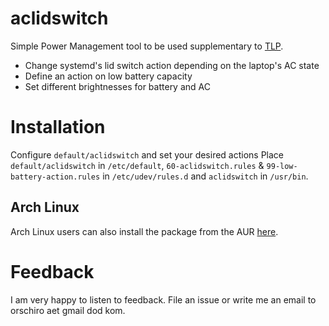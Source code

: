 # aclidswitch
Simple Power Management tool to be used supplementary to
[TLP](https://github.com/linrunner/TLP).
* Change systemd's lid switch action depending on the laptop's AC state
* Define an action on low battery capacity
* Set different brightnesses for battery and AC 

# Installation
Configure `default/aclidswitch` and set your desired actions 
Place `default/aclidswitch` in `/etc/default`, `60-aclidswitch.rules` & 
`99-low-battery-action.rules` in `/etc/udev/rules.d` 
and `aclidswitch` in `/usr/bin`.

## Arch Linux
Arch Linux users can also install the package from the AUR
[here](https://aur.archlinux.org/packages/aclidswitch-git/).

# Feedback
I am very happy to listen to feedback. File an issue or write me an email to
orschiro aet gmail dod kom.
